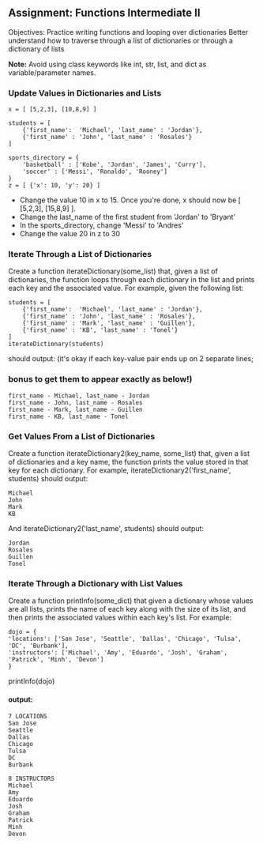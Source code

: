 ## Assignment: Functions Intermediate II

Objectives:
Practice writing functions and looping over dictionaries
Better understand how to traverse through a list of dictionaries or through a dictionary of lists

**Note:** Avoid using class keywords like int, str, list, and dict as variable/parameter names.

### Update Values in Dictionaries and Lists

    x = [ [5,2,3], [10,8,9] ] 

    students = [
        {'first_name':  'Michael', 'last_name' : 'Jordan'},
        {'first_name' : 'John', 'last_name' : 'Rosales'}
    ]

    sports_directory = {
        'basketball' : ['Kobe', 'Jordan', 'James', 'Curry'],
        'soccer' : ['Messi', 'Ronaldo', 'Rooney']
    }
    z = [ {'x': 10, 'y': 20} ]
* Change the value 10 in x to 15. Once you're done, x should now be [ [5,2,3], [15,8,9] ].
* Change the last_name of the first student from 'Jordan' to 'Bryant'
* In the sports_directory, change 'Messi' to 'Andres'
* Change the value 20 in z to 30

### Iterate Through a List of Dictionaries
Create a function iterateDictionary(some_list) that, given a list of dictionaries, the function loops through each dictionary in the list and prints each key and the associated value. For example, given the following list:

    students = [
        {'first_name':  'Michael', 'last_name' : 'Jordan'},
        {'first_name' : 'John', 'last_name' : 'Rosales'},
        {'first_name' : 'Mark', 'last_name' : 'Guillen'},
        {'first_name' : 'KB', 'last_name' : 'Tonel'}
    ]
    iterateDictionary(students) 
should output: (it's okay if each key-value pair ends up on 2 separate lines;

### bonus to get them to appear exactly as below!)
    first_name - Michael, last_name - Jordan
    first_name - John, last_name - Rosales
    first_name - Mark, last_name - Guillen
    first_name - KB, last_name - Tonel

### Get Values From a List of Dictionaries

Create a function iterateDictionary2(key_name, some_list) that, given a list of dictionaries and a key name, the function prints the value stored in that key for each dictionary. For example, iterateDictionary2('first_name', students) should output:

    Michael
    John
    Mark
    KB
And iterateDictionary2('last_name', students) should output:

    Jordan
    Rosales
    Guillen
    Tonel

### Iterate Through a Dictionary with List Values
Create a function printInfo(some_dict) that given a dictionary whose values are all lists, prints the name of each key along with the size of its list, and then prints the associated values within each key's list. For example:

    dojo = {
    'locations': ['San Jose', 'Seattle', 'Dallas', 'Chicago', 'Tulsa', 'DC', 'Burbank'],
    'instructors': ['Michael', 'Amy', 'Eduardo', 'Josh', 'Graham', 'Patrick', 'Minh', 'Devon']
    }
printInfo(dojo)
#### output:
    7 LOCATIONS
    San Jose
    Seattle
    Dallas
    Chicago
    Tulsa
    DC
    Burbank
    
    8 INSTRUCTORS
    Michael
    Amy
    Eduardo
    Josh
    Graham
    Patrick
    Minh
    Devon